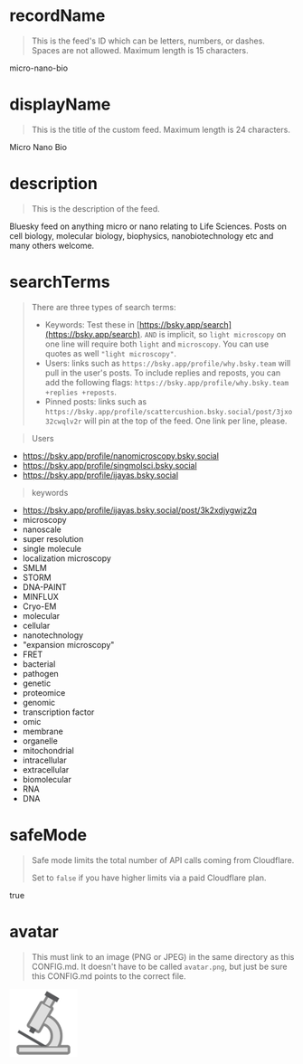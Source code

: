
# recordName

> This is the feed's ID which can be letters, numbers, or dashes. Spaces are not allowed. Maximum length is 15 characters.

micro-nano-bio

# displayName

> This is the title of the custom feed. Maximum length is 24 characters.

Micro Nano Bio

# description

> This is the description of the feed.

Bluesky feed on anything micro or nano relating to Life Sciences. Posts on cell biology, molecular biology, biophysics, nanobiotechnology etc and many others welcome. 

# searchTerms

> There are three types of search terms:
>
> - Keywords: Test these in [https://bsky.app/search](https://bsky.app/search). `AND` is implicit, so `light microscopy` on one line will require both `light` and `microscopy`. You can use quotes as well `"light microscopy"`.
> - Users: links such as `https://bsky.app/profile/why.bsky.team` will pull in the user's posts. To include replies and reposts, you can add the following flags: `https://bsky.app/profile/why.bsky.team +replies +reposts`.
> - Pinned posts: links such as `https://bsky.app/profile/scattercushion.bsky.social/post/3jxo32cwqlv2r` will pin at the top of the feed. One link per line, please.

> Users
- https://bsky.app/profile/nanomicroscopy.bsky.social
- https://bsky.app/profile/singmolsci.bsky.social
- https://bsky.app/profile/ijayas.bsky.social

> keywords
- https://bsky.app/profile/ijayas.bsky.social/post/3k2xdjygwjz2q
- microscopy
- nanoscale
- super resolution
- single molecule
- localization microscopy
- SMLM
- STORM
- DNA-PAINT
- MINFLUX
- Cryo-EM
- molecular
- cellular
- nanotechnology
- "expansion microscopy"
- FRET
- bacterial
- pathogen
- genetic
- proteomice
- genomic
- transcription factor
- omic
- membrane
- organelle
- mitochondrial
- intracellular
- extracellular
- biomolecular
- RNA
- DNA

# safeMode

> Safe mode limits the total number of API calls coming from Cloudflare.
>
> Set to `false` if you have higher limits via a paid Cloudflare plan.

true

# avatar

> This must link to an image (PNG or JPEG) in the same directory as this CONFIG.md. It doesn't have to be called `avatar.png`, but just be sure this CONFIG.md points to the correct file.

![](avatar.png)
